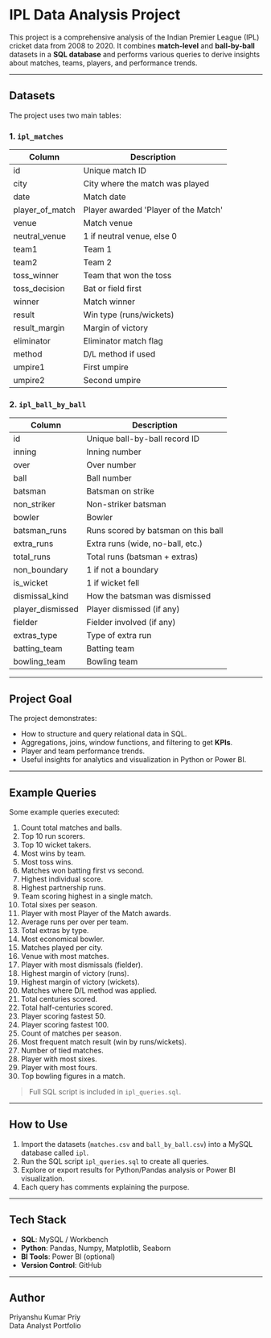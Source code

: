 # IPL Data Analysis Project

This project is a comprehensive analysis of the Indian Premier League (IPL) cricket data from 2008 to 2020. It combines **match-level** and **ball-by-ball** datasets in a **SQL database** and performs various queries to derive insights about matches, teams, players, and performance trends.

---

## Datasets

The project uses two main tables:

### 1. `ipl_matches`
| Column | Description |
|--------|-------------|
| id | Unique match ID |
| city | City where the match was played |
| date | Match date |
| player_of_match | Player awarded 'Player of the Match' |
| venue | Match venue |
| neutral_venue | 1 if neutral venue, else 0 |
| team1 | Team 1 |
| team2 | Team 2 |
| toss_winner | Team that won the toss |
| toss_decision | Bat or field first |
| winner | Match winner |
| result | Win type (runs/wickets) |
| result_margin | Margin of victory |
| eliminator | Eliminator match flag |
| method | D/L method if used |
| umpire1 | First umpire |
| umpire2 | Second umpire |

### 2. `ipl_ball_by_ball`
| Column | Description |
|--------|-------------|
| id | Unique ball-by-ball record ID |
| inning | Inning number |
| over | Over number |
| ball | Ball number |
| batsman | Batsman on strike |
| non_striker | Non-striker batsman |
| bowler | Bowler |
| batsman_runs | Runs scored by batsman on this ball |
| extra_runs | Extra runs (wide, no-ball, etc.) |
| total_runs | Total runs (batsman + extras) |
| non_boundary | 1 if not a boundary |
| is_wicket | 1 if wicket fell |
| dismissal_kind | How the batsman was dismissed |
| player_dismissed | Player dismissed (if any) |
| fielder | Fielder involved (if any) |
| extras_type | Type of extra run |
| batting_team | Batting team |
| bowling_team | Bowling team |

---

## Project Goal

The project demonstrates:

- How to structure and query relational data in SQL.
- Aggregations, joins, window functions, and filtering to get **KPIs**.
- Player and team performance trends.
- Useful insights for analytics and visualization in Python or Power BI.

---

## Example Queries

Some example queries executed:

1. Count total matches and balls.
2. Top 10 run scorers.
3. Top 10 wicket takers.
4. Most wins by team.
5. Most toss wins.
6. Matches won batting first vs second.
7. Highest individual score.
8. Highest partnership runs.
9. Team scoring highest in a single match.
10. Total sixes per season.
11. Player with most Player of the Match awards.
12. Average runs per over per team.
13. Total extras by type.
14. Most economical bowler.
15. Matches played per city.
16. Venue with most matches.
17. Player with most dismissals (fielder).
18. Highest margin of victory (runs).
19. Highest margin of victory (wickets).
20. Matches where D/L method was applied.
21. Total centuries scored.
22. Total half-centuries scored.
23. Player scoring fastest 50.
24. Player scoring fastest 100.
25. Count of matches per season.
26. Most frequent match result (win by runs/wickets).
27. Number of tied matches.
28. Player with most sixes.
29. Player with most fours.
30. Top bowling figures in a match.

> Full SQL script is included in `ipl_queries.sql`.

---

## How to Use

1. Import the datasets (`matches.csv` and `ball_by_ball.csv`) into a MySQL database called `ipl`.
2. Run the SQL script `ipl_queries.sql` to create all queries.
3. Explore or export results for Python/Pandas analysis or Power BI visualization.
4. Each query has comments explaining the purpose.

---

## Tech Stack

- **SQL**: MySQL / Workbench
- **Python**: Pandas, Numpy, Matplotlib, Seaborn
- **BI Tools**: Power BI (optional)
- **Version Control**: GitHub

---

## Author

Priyanshu Kumar Priy  
Data Analyst Portfolio
